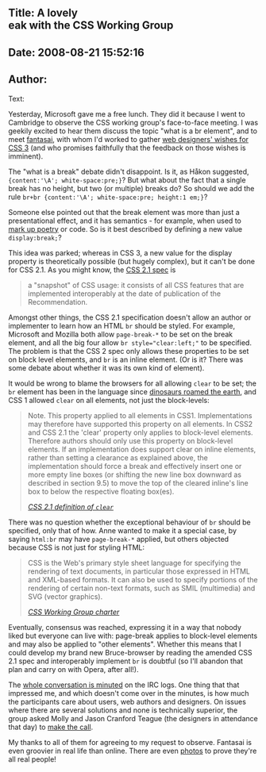 Title: A lovely <br>eak with the CSS Working Group
----
Date: 2008-08-21 15:52:16
----
Author: 
----
Text:

<p>Yesterday, Microsoft gave me a free lunch. They did it because I went to Cambridge to observe the <abbr>CSS</abbr> working group&#39;s face-to-face meeting. I was geekily excited to hear them discuss the topic &quot;what is a br element&quot;, and to meet <a href="http://fantasai.inkedblade.net/">fantasai</a>, with whom I&#39;d worked to gather <a href="http://www.webstandards.org/2008/01/18/tell-the-css-wg-what-you-want-from-css3/">web designers&#39; wishes for CSS 3</a> (and who promises faithfully that the feedback  on those wishes is imminent). </p>
<p>The &quot;what is a break&quot; debate didn&#39;t disappoint. Is it, as Håkon suggested, <code>{content:&#39;\A&#39;; white-space:pre;}</code>? But what about the fact that a single break has no height, but two (or multiple) breaks do? So should we add the rule <code>br+br {content:&#39;\A&#39;; white-space:pre; height:1 em;}</code>?</p>
<p>Someone else pointed out that the break element was more than just a presentational effect, and it has semantics - for example, when used to <a href="http://www.brucelawson.co.uk/2005/what-i-want-from-css-3/">mark up poetry</a> or code. So is it best described by defining a new value <code>display:break;</code>?</p>
<p>This idea was parked; whereas in CSS 3, a new value for the display property is theoretically possible (but hugely complex), but it can&#39;t be done for CSS 2.1. As you might know, the <a href="http://www.w3.org/TR/CSS21/">CSS 2.1 spec</a> is</p>
<blockquote cite="http://www.w3.org/TR/CSS21/">
    <p>a &quot;snapshot&quot; of CSS usage: it consists of all CSS features that are implemented interoperably at the date of publication of the Recommendation.</p>
</blockquote>
<p>Amongst other things, the CSS 2.1 specification doesn&#39;t allow an author or implementer to learn how an <abbr>HTML</abbr> <code>br</code> should be styled. For example, Microsoft and Mozilla both allow <code>page-break-*</code> to be set on the break element, and all the big four allow <code>br style=&quot;clear:left;&quot;</code> to be specified. The problem is that the CSS 2 spec only allows these properties to be set on block level elements, and <code>br</code> is an inline element. (Or is it? There was some debate about whether it was its own kind of element).</p>
<p>It would be wrong to blame the browsers for all allowing <code>clear</code> to be set; the <code>br</code> element has been in the language since <a href="http://www.w3.org/MarkUp/html-spec/L1index.html#BR">dinosaurs roamed the earth</a>, and CSS 1 allowed <code>clear</code> on all elements, not just the block-levels:</p>
<blockquote cite="http://www.w3.org/TR/CSS21/visuren.html#propdef-clear">
    <p>Note. This property applied to all elements in CSS1. Implementations may therefore have supported this property on all elements. In CSS2 and CSS 2.1 the &#39;clear&#39; property only applies to block-level elements. Therefore authors should only use this property on block-level elements. If an implementation does support clear on inline elements, rather than setting a clearance as explained above, the implementation should force a break and effectively insert one or more empty line boxes (or shifting the new line box downward as described in section 9.5) to move the top of the cleared inline&#39;s line box to below the respective floating box(es). </p>
    <cite><a href="http://www.w3.org/TR/CSS21/visuren.html#propdef-clear">CSS 2.1 definition of <code>clear</code></a></cite></blockquote>
<p>There was no question whether the exceptional behaviour of <code>br</code> should be specified, only that of how. Anne wanted to make it a special case, by saying <code>html:br</code> may have <code>page-break-*</code> applied, but others objected because CSS is not just for styling <abbr>HTML</abbr>:</p>
<blockquote cite="http://www.w3.org/Style/2004/css-charter-long">
    <p>CSS is the Web&#39;s primary style sheet language for specifying the rendering of text documents, in particular those expressed in HTML and XML-based formats. It can also be used to specify portions of the rendering of certain non-text formats, such as SMIL (multimedia) and SVG (vector graphics).</p>
    <cite><a href="http://www.w3.org/Style/2004/css-charter-long">CSS Working Group charter</a></cite></blockquote>
<p>Eventually, consensus was reached,  expressing it in a way that nobody liked but everyone can live with:  page-break applies to block-level elements and may 
    also be applied to &quot;other elements&quot;. Whether this means that I could develop my brand new Bruce-browser by reading the amended CSS 2.1 spec and interoperably implement <code>br</code> is doubtful (so I&#39;ll abandon that plan and carry on with Opera, after all!). </p>
<p>The <a href="http://krijnhoetmer.nl/irc-logs/css/20080820">whole conversation is minuted</a> on the <abbr>IRC</abbr> logs. One thing that that impressed me, and which doesn&#39;t come over in the minutes, is how much the participants  care about users, web authors and designers. On issues where there  are several solutions and none is technically  superior, the group asked Molly and Jason Cranford Teague (the designers in attendance that day) to <a href="http://krijnhoetmer.nl/irc-logs/css/20080820#l-276">make the call</a>.</p>
<p>My thanks to all of them for agreeing to my request to observe. Fantasai is even groovier in real life than online. There are even <a href="http://www.flickr.com/photos/57639831@N00/tags/csswg/">photos</a> to prove they&#39;re all real people!</p>

